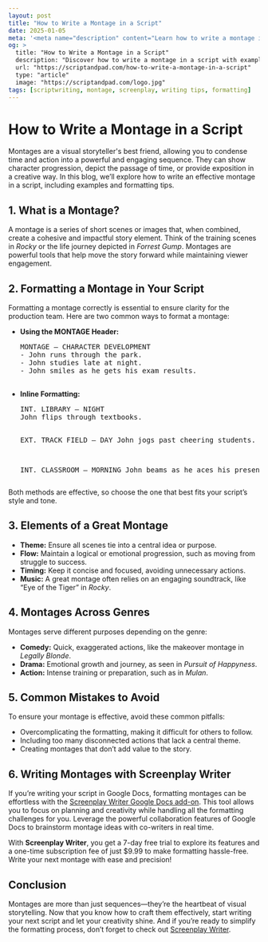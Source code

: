```yaml
---
layout: post
title: "How to Write a Montage in a Script"
date: 2025-01-05
meta: '<meta name="description" content="Learn how to write a montage in a script. Explore tips for formatting, scene transitions, and storytelling techniques for engaging montages."><meta name="keywords" content="montage in a script, scriptwriting, screenplay montage, how to write a montage, screenplay formatting tips"><meta name="author" content="Screenplay Writer">  <meta name="robots" content="index, follow"><link rel="canonical" href="https://scriptandpad.com/how-to-write-a-montage-in-a-script">'
og: >
  title: "How to Write a Montage in a Script"
  description: "Discover how to write a montage in a script with examples, formatting techniques, and tips for enhancing storytelling in your screenplay."
  url: "https://scriptandpad.com/how-to-write-a-montage-in-a-script"
  type: "article"
  image: "https://scriptandpad.com/logo.jpg"
tags: [scriptwriting, montage, screenplay, writing tips, formatting]
---
```


<h1>How to Write a Montage in a Script</h1>

<p>Montages are a visual storyteller's best friend, allowing you to condense time and action into a powerful and engaging sequence. They can show character progression, depict the passage of time, or provide exposition in a creative way. In this blog, we’ll explore how to write an effective montage in a script, including examples and formatting tips.</p>

<h2>1. What is a Montage?</h2>
<p>A montage is a series of short scenes or images that, when combined, create a cohesive and impactful story element. Think of the training scenes in <em>Rocky</em> or the life journey depicted in <em>Forrest Gump</em>. Montages are powerful tools that help move the story forward while maintaining viewer engagement.</p>

<h2>2. Formatting a Montage in Your Script</h2>
<p>Formatting a montage correctly is essential to ensure clarity for the production team. Here are two common ways to format a montage:</p>

<ul>
  <li>
    <strong>Using the MONTAGE Header:</strong>
    <pre>
MONTAGE – CHARACTER DEVELOPMENT
- John runs through the park.
- John studies late at night.
- John smiles as he gets his exam results.
    </pre>
  </li>
  <li>
    <strong>Inline Formatting:</strong>
    <pre>
INT. LIBRARY – NIGHT
John flips through textbooks.

EXT. TRACK FIELD – DAY
John jogs past cheering students.

INT. CLASSROOM – MORNING
John beams as he aces his presentation.
    </pre>
  </li>
</ul>

<p>Both methods are effective, so choose the one that best fits your script’s style and tone.</p>

<h2>3. Elements of a Great Montage</h2>
<ul>
  <li><strong>Theme:</strong> Ensure all scenes tie into a central idea or purpose.</li>
  <li><strong>Flow:</strong> Maintain a logical or emotional progression, such as moving from struggle to success.</li>
  <li><strong>Timing:</strong> Keep it concise and focused, avoiding unnecessary actions.</li>
  <li><strong>Music:</strong> A great montage often relies on an engaging soundtrack, like “Eye of the Tiger” in <em>Rocky</em>.</li>
</ul>

<h2>4. Montages Across Genres</h2>
<p>Montages serve different purposes depending on the genre:</p>
<ul>
  <li><strong>Comedy:</strong> Quick, exaggerated actions, like the makeover montage in <em>Legally Blonde</em>.</li>
  <li><strong>Drama:</strong> Emotional growth and journey, as seen in <em>Pursuit of Happyness</em>.</li>
  <li><strong>Action:</strong> Intense training or preparation, such as in <em>Mulan</em>.</li>
</ul>

<h2>5. Common Mistakes to Avoid</h2>
<p>To ensure your montage is effective, avoid these common pitfalls:</p>
<ul>
  <li>Overcomplicating the formatting, making it difficult for others to follow.</li>
  <li>Including too many disconnected actions that lack a central theme.</li>
  <li>Creating montages that don’t add value to the story.</li>
</ul>

<h2>6. Writing Montages with Screenplay Writer</h2>
<p>If you’re writing your script in Google Docs, formatting montages can be effortless with the <a href="https://workspace.google.com/marketplace/app/screenplay_writer/417536167724" target="_blank">Screenplay Writer Google Docs add-on</a>. This tool allows you to focus on planning and creativity while handling all the formatting challenges for you. Leverage the powerful collaboration features of Google Docs to brainstorm montage ideas with co-writers in real time.</p>

<p>With <strong>Screenplay Writer</strong>, you get a 7-day free trial to explore its features and a one-time subscription fee of just $9.99 to make formatting hassle-free. Write your next montage with ease and precision!</p>

<h2>Conclusion</h2>
<p>Montages are more than just sequences—they’re the heartbeat of visual storytelling. Now that you know how to craft them effectively, start writing your next script and let your creativity shine. And if you’re ready to simplify the formatting process, don’t forget to check out <a href="https://workspace.google.com/marketplace/app/screenplay_writer/417536167724" target="_blank">Screenplay Writer</a>.</p>
